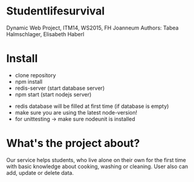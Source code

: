# Studentlifesurvival
Dynamic Web Project, ITM14, WS2015, FH Joanneum
Authors: Tabea Halmschlager, Elisabeth Haberl

# Install
- clone repository
- npm install 
- redis-server (start database server)
- npm start (start nodejs server)
* redis database will be filled at first time (if database is empty)
* make sure you are using the latest node-version!
* for unittesting -> make sure nodeunit is installed

# What's the project about?
Our service helps students, who live alone on their own for the first
time with basic knowledge about cooking, washing or cleaning.
User also can add, update or delete data.

